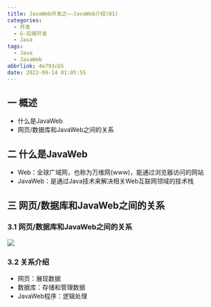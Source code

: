 ```yaml
---
title: JavaWeb开发之——JavaWeb介绍(01)
categories:
  - 开发
  - G-后端开发
  - Java
tags:
  - Java
  - JavaWeb
abbrlink: 4e793cb5
date: 2022-09-14 01:05:55
---
```

## 一 概述

* 什么是JavaWeb
* 网页/数据库和JavaWeb之间的关系

<!--more-->

## 二 什么是JavaWeb

* Web：全球广域网，也称为万维网(www)，能通过浏览器访问的网站
* JavaWeb：是通过Java技术来解决相关Web互联网领域的技术栈

## 三 网页/数据库和JavaWeb之间的关系

### 3.1 网页/数据库和JavaWeb之间的关系

![][1]

### 3.2 关系介绍

* 网页：展现数据
* 数据库：存储和管理数据
* JavaWeb程序：逻辑处理




[1]:https://jsd.onmicrosoft.cn/gh/PGzxc/CDN/blog-java/javaweb-01-struct.png

